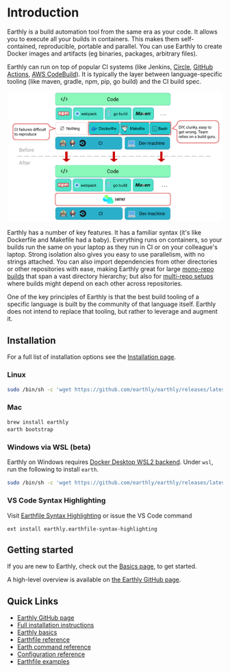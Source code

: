 # Introduction

Earthly is a build automation tool from the same era as your code. It allows you to execute all your builds in containers. This makes them self-contained, reproducible, portable and parallel. You can use Earthly to create Docker images and artifacts (eg binaries, packages, arbitrary files).

Earthly can run on top of popular CI systems (like Jenkins, [Circle](./examples/circle-integration.md), [GitHub Actions](./examples/gh-actions-integration.md), [AWS CodeBuild](./examples/codebuild-integration.md)). It is typically the layer between language-specific tooling (like maven, gradle, npm, pip, go build) and the CI build spec.

![Earthly fits between language-specific tooling and the CI](img/integration-diagram.png)

Earthly has a number of key features. It has a familiar syntax (it's like Dockerfile and Makefile had a baby). Everything runs on containers, so your builds run the same on your laptop as they run in CI or on your colleague's laptop. Strong isolation also gives you easy to use parallelism, with no strings attached. You can also import dependencies from other directories or other repositories with ease, making Earthly great for large [mono-repo builds](./examples/monorepo.md) that span a vast directory hierarchy; but also for [multi-repo setups](./examples/multirepo.md) where builds might depend on each other across repositories.

One of the key principles of Earthly is that the best build tooling of a specific language is built by the community of that language itself. Earthly does not intend to replace that tooling, but rather to leverage and augment it.

## Installation

For a full list of installation options see the [Installation page](./installation/installation.md).

### Linux

```bash
sudo /bin/sh -c 'wget https://github.com/earthly/earthly/releases/latest/download/earth-linux-amd64 -O /usr/local/bin/earth && chmod +x /usr/local/bin/earth && /usr/local/bin/earth bootstrap'
```

### Mac

```bash
brew install earthly
earth bootstrap
```

### Windows via WSL (**beta**)

Earthly on Windows requires [Docker Desktop WSL2 backend](https://docs.docker.com/docker-for-windows/wsl/). Under `wsl`, run the following to install `earth`.

```bash
sudo /bin/sh -c 'wget https://github.com/earthly/earthly/releases/latest/download/earth-linux-amd64 -O /usr/local/bin/earth && chmod +x /usr/local/bin/earth && /usr/local/bin/earth bootstrap'
```

### VS Code Syntax Highlighting

Visit [Earthfile Syntax Highlighting](https://marketplace.visualstudio.com/items?itemName=earthly.earthfile-syntax-highlighting) or issue the VS Code command

```
ext install earthly.earthfile-syntax-highlighting
```

## Getting started

If you are new to Earthly, check out the [Basics page](./guides/basics.md), to get started.

A high-level overview is available on [the Earthly GitHub page](https://github.com/earthly/earthly).

## Quick Links

* [Earthly GitHub page](https://github.com/earthly/earthly)
* [Full installation instructions](./installation/installation.md)
* [Earthly basics](./guides/basics.md)
* [Earthfile reference](./earthfile/earthfile.md)
* [Earth command reference](./earth-command/earth-command.md)
* [Configuration reference](./earth-config/earth-config.md)
* [Earthfile examples](./examples/examples.md)
